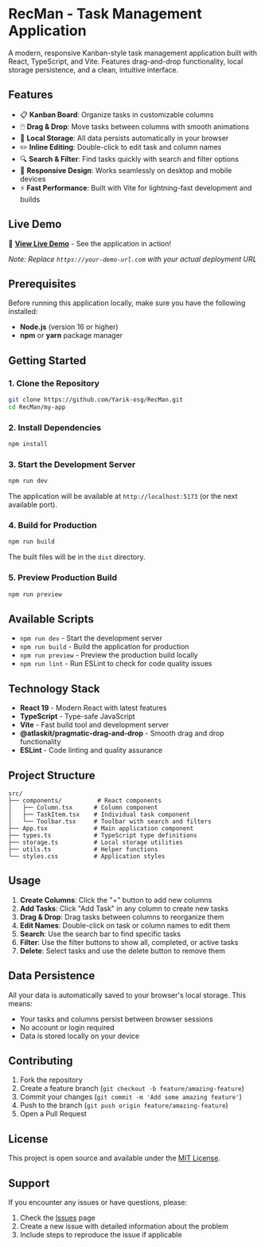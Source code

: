 # RecMan - Task Management Application

A modern, responsive Kanban-style task management application built with React, TypeScript, and Vite. Features drag-and-drop functionality, local storage persistence, and a clean, intuitive interface.

## Features

- 📋 **Kanban Board**: Organize tasks in customizable columns
- 🖱️ **Drag & Drop**: Move tasks between columns with smooth animations
- 💾 **Local Storage**: All data persists automatically in your browser
- ✏️ **Inline Editing**: Double-click to edit task and column names
- 🔍 **Search & Filter**: Find tasks quickly with search and filter options
- 📱 **Responsive Design**: Works seamlessly on desktop and mobile devices
- ⚡ **Fast Performance**: Built with Vite for lightning-fast development and builds

## Live Demo

🚀 **[View Live Demo](https://your-demo-url.com)** - See the application in action!

*Note: Replace `https://your-demo-url.com` with your actual deployment URL*

## Prerequisites

Before running this application locally, make sure you have the following installed:

- **Node.js** (version 16 or higher)
- **npm** or **yarn** package manager

## Getting Started

### 1. Clone the Repository

```bash
git clone https://github.com/Yarik-osg/RecMan.git
cd RecMan/my-app
```

### 2. Install Dependencies

```bash
npm install
```

### 3. Start the Development Server

```bash
npm run dev
```

The application will be available at `http://localhost:5173` (or the next available port).

### 4. Build for Production

```bash
npm run build
```

The built files will be in the `dist` directory.

### 5. Preview Production Build

```bash
npm run preview
```

## Available Scripts

- `npm run dev` - Start the development server
- `npm run build` - Build the application for production
- `npm run preview` - Preview the production build locally
- `npm run lint` - Run ESLint to check for code quality issues

## Technology Stack

- **React 19** - Modern React with latest features
- **TypeScript** - Type-safe JavaScript
- **Vite** - Fast build tool and development server
- **@atlaskit/pragmatic-drag-and-drop** - Smooth drag and drop functionality
- **ESLint** - Code linting and quality assurance

## Project Structure

```
src/
├── components/          # React components
│   ├── Column.tsx      # Column component
│   ├── TaskItem.tsx    # Individual task component
│   └── Toolbar.tsx     # Toolbar with search and filters
├── App.tsx             # Main application component
├── types.ts            # TypeScript type definitions
├── storage.ts          # Local storage utilities
├── utils.ts            # Helper functions
└── styles.css          # Application styles
```

## Usage

1. **Create Columns**: Click the "+" button to add new columns
2. **Add Tasks**: Click "Add Task" in any column to create new tasks
3. **Drag & Drop**: Drag tasks between columns to reorganize them
4. **Edit Names**: Double-click on task or column names to edit them
5. **Search**: Use the search bar to find specific tasks
6. **Filter**: Use the filter buttons to show all, completed, or active tasks
7. **Delete**: Select tasks and use the delete button to remove them

## Data Persistence

All your data is automatically saved to your browser's local storage. This means:
- Your tasks and columns persist between browser sessions
- No account or login required
- Data is stored locally on your device

## Contributing

1. Fork the repository
2. Create a feature branch (`git checkout -b feature/amazing-feature`)
3. Commit your changes (`git commit -m 'Add some amazing feature'`)
4. Push to the branch (`git push origin feature/amazing-feature`)
5. Open a Pull Request

## License

This project is open source and available under the [MIT License](LICENSE).

## Support

If you encounter any issues or have questions, please:
1. Check the [Issues](https://github.com/Yarik-osg/RecMan/issues) page
2. Create a new issue with detailed information about the problem
3. Include steps to reproduce the issue if applicable
